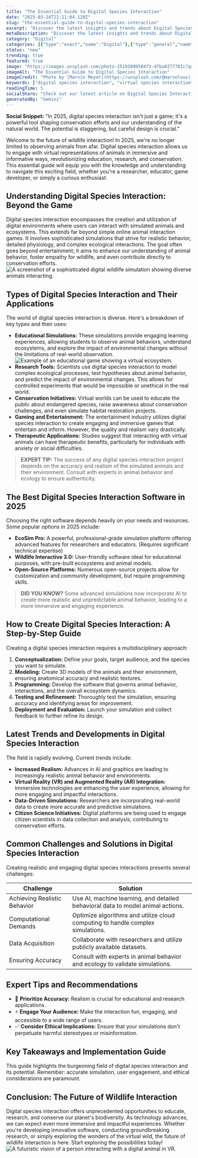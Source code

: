 ```yaml
---
title: "The Essential Guide to Digital Species Interaction"
date: "2025-03-24T21:11:04.120Z"
slug: "the-essential-guide-to-digital-species-interaction"
excerpt: "Discover the latest insights and trends about Digital Species Interaction. This comprehensive guide covers everything you need to know about Digital Species Interaction in 2025."
metaDescription: "Discover the latest insights and trends about Digital Species Interaction. This comprehensive guide covers everything you need to know about Digital Specie..."
category: "Digital"
categories: [{"type":"exact","name":"Digital"},{"type":"general","name":"Ecology"},{"type":"medium","name":"Computational Biology"},{"type":"specific","name":"Agent-Based Modeling"},{"type":"niche","name":"Swarm Intelligence"}]
status: "new"
trending: true
featured: true
image: "https://images.unsplash.com/photo-1519389950473-47ba0277781c?q=85&w=1200&fit=max&fm=webp&auto=compress"
imageAlt: "The Essential Guide to Digital Species Interaction"
imageCredit: "Photo by [Marvin Meyer](https://unsplash.com/@marvelous) on Unsplash"
keywords: ["digital species interaction", "virtual species interaction", "simulated animal interaction", "digital wildlife simulation", "online animal interaction games", "best digital species interaction software", "buy digital species interaction software", "how to create digital species interaction", "digital ecosystem simulation", "impact of digital species interaction on conservation"]
readingTime: 5
socialShare: "Check out our latest article on Digital Species Interaction! The Essential Guide to Digital Species Interaction #digital species interaction #virtual species interaction #simulated animal interaction"
generatedBy: "Gemini"
---
```




**Social Snippet:**  "In 2025, digital species interaction isn't just a game; it's a powerful tool shaping conservation efforts and our understanding of the natural world.  The potential is staggering, but careful design is crucial."

Welcome to the future of wildlife interaction!  In 2025, we're no longer limited to observing animals from afar.  Digital species interaction allows us to engage with virtual representations of animals in immersive and informative ways, revolutionizing education, research, and conservation. This essential guide will equip you with the knowledge and understanding to navigate this exciting field, whether you're a researcher, educator, game developer, or simply a curious enthusiast.

## Understanding Digital Species Interaction: Beyond the Game

Digital species interaction encompasses the creation and utilization of digital environments where users can interact with simulated animals and ecosystems. This extends far beyond simple online animal interaction games.  It involves sophisticated simulations that strive for realistic behavior, detailed physiology, and complex ecological interactions.  The goal often goes beyond entertainment; it aims to enhance our understanding of animal behavior, foster empathy for wildlife, and even contribute directly to conservation efforts. ![A screenshot of a sophisticated digital wildlife simulation showing diverse animals interacting.](https://images.unsplash.com/photo-1526374965328-7f61d4dc18c5?q=85&w=1200&fit=max&fm=webp&auto=compress)

## Types of Digital Species Interaction and Their Applications

The world of digital species interaction is diverse.  Here's a breakdown of key types and their uses:

* **Educational Simulations:** These simulations provide engaging learning experiences, allowing students to observe animal behaviors, understand ecosystems, and explore the impact of environmental changes without the limitations of real-world observation.  ![Example of an educational game showing a virtual ecosystem.](https://images.unsplash.com/photo-1512295767273-ac109ac3acfa?q=85&w=1200&fit=max&fm=webp&auto=compress)
* **Research Tools:** Scientists use digital species interaction to model complex ecological processes, test hypotheses about animal behavior, and predict the impact of environmental changes. This allows for controlled experiments that would be impossible or unethical in the real world.
* **Conservation Initiatives:** Virtual worlds can be used to educate the public about endangered species, raise awareness about conservation challenges, and even simulate habitat restoration projects.
* **Gaming and Entertainment:** The entertainment industry utilizes digital species interaction to create engaging and immersive games that entertain and inform.  However, the quality and realism vary drastically.
* **Therapeutic Applications:**  Studies suggest that interacting with virtual animals can have therapeutic benefits, particularly for individuals with anxiety or social difficulties.

> **EXPERT TIP:**  The success of any digital species interaction project depends on the accuracy and realism of the simulated animals and their environment.  Consult with experts in animal behavior and ecology to ensure authenticity.

##  The Best Digital Species Interaction Software in 2025

Choosing the right software depends heavily on your needs and resources.  Some popular options in 2025 include:

* **EcoSim Pro:**  A powerful, professional-grade simulation platform offering advanced features for researchers and educators. (Requires significant technical expertise)
* **Wildlife Interactive 3.0:** User-friendly software ideal for educational purposes, with pre-built ecosystems and animal models.
* **Open-Source Platforms:** Numerous open-source projects allow for customization and community development, but require programming skills.

> **DID YOU KNOW?**  Some advanced simulations now incorporate AI to create more realistic and unpredictable animal behavior, leading to a more immersive and engaging experience.

## How to Create Digital Species Interaction: A Step-by-Step Guide

Creating a digital species interaction requires a multidisciplinary approach:

1. **Conceptualization:** Define your goals, target audience, and the species you want to simulate.
2. **Modeling:** Create 3D models of the animals and their environment, ensuring anatomical accuracy and realistic textures.
3. **Programming:** Develop the software that governs animal behavior, interactions, and the overall ecosystem dynamics.
4. **Testing and Refinement:** Thoroughly test the simulation, ensuring accuracy and identifying areas for improvement.
5. **Deployment and Evaluation:** Launch your simulation and collect feedback to further refine its design.

## Latest Trends and Developments in Digital Species Interaction

The field is rapidly evolving.  Current trends include:

* **Increased Realism:** Advances in AI and graphics are leading to increasingly realistic animal behavior and environments.
* **Virtual Reality (VR) and Augmented Reality (AR) Integration:**  Immersive technologies are enhancing the user experience, allowing for more engaging and impactful interactions.
* **Data-Driven Simulations:** Researchers are incorporating real-world data to create more accurate and predictive simulations.
* **Citizen Science Initiatives:**  Digital platforms are being used to engage citizen scientists in data collection and analysis, contributing to conservation efforts.

## Common Challenges and Solutions in Digital Species Interaction

Creating realistic and engaging digital species interactions presents several challenges:

| Challenge                     | Solution                                                                     |
|------------------------------|-----------------------------------------------------------------------------|
| Achieving Realistic Behavior | Use AI, machine learning, and detailed behavioral data to model animal actions. |
| Computational Demands          | Optimize algorithms and utilize cloud computing to handle complex simulations.   |
| Data Acquisition             | Collaborate with researchers and utilize publicly available datasets.         |
| Ensuring Accuracy             | Consult with experts in animal behavior and ecology to validate simulations.     |

## Expert Tips and Recommendations

* 🔑 **Prioritize Accuracy:**  Realism is crucial for educational and research applications.
* ⚡ **Engage Your Audience:**  Make the interaction fun, engaging, and accessible to a wide range of users.
* ✅ **Consider Ethical Implications:**  Ensure that your simulations don't perpetuate harmful stereotypes or misinformation.

## Key Takeaways and Implementation Guide

This guide highlights the burgeoning field of digital species interaction and its potential.  Remember:  accurate simulation, user engagement, and ethical considerations are paramount.

## Conclusion: The Future of Wildlife Interaction

Digital species interaction offers unprecedented opportunities to educate, research, and conserve our planet's biodiversity.  As technology advances, we can expect even more immersive and impactful experiences.  Whether you're developing innovative software, conducting groundbreaking research, or simply exploring the wonders of the virtual wild, the future of wildlife interaction is here.  Start exploring the possibilities today!  ![A futuristic vision of a person interacting with a digital animal in VR.](https://images.unsplash.com/photo-1483478550801-ceba5fe50e8e?q=85&w=1200&fit=max&fm=webp&auto=compress)
